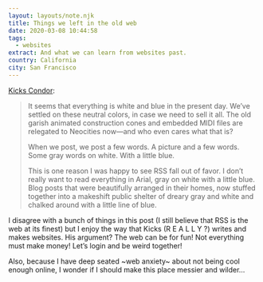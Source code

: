 ```yaml
---
layout: layouts/note.njk
title: Things we left in the old web
date: 2020-03-08 10:44:58
tags:
  - websites
extract: And what we can learn from websites past.
country: California
city: San Francisco
---
```


[Kicks Condor](https://www.kickscondor.com/things-we-left-in-the-old-web/):

> It seems that everything is white and blue in the present day. We’ve settled on these neutral colors, in case we need to sell it all. The old garish animated construction cones and embedded MIDI files are relegated to Neocities now—and who even cares what that is?
>
> When we post, we post a few words. A picture and a few words. Some gray words on white. With a little blue.
>
> This is one reason I was happy to see RSS fall out of favor. I don’t really want to read everything in Arial, gray on white with a little blue. Blog posts that were beautifully arranged in their homes, now stuffed together into a makeshift public shelter of dreary gray and white and chalked around with a little line of blue.

I disagree with a bunch of things in this post (I still believe that RSS is the web at its finest) but I enjoy the way that Kicks (R E A L L Y ?) writes and makes websites. His argument? The web can be for fun! Not everything must make money! Let’s login and be weird together!

Also, because I have deep seated ~web anxiety~ about not being cool enough online, I wonder if I should make this place messier and wilder…
